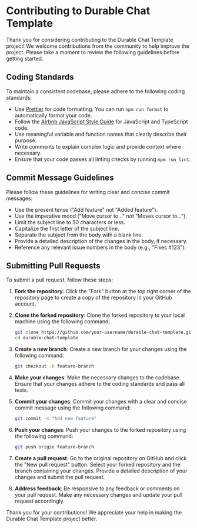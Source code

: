 # Contributing to Durable Chat Template

Thank you for considering contributing to the Durable Chat Template project! We welcome contributions from the community to help improve the project. Please take a moment to review the following guidelines before getting started.

## Coding Standards

To maintain a consistent codebase, please adhere to the following coding standards:

- Use [Prettier](https://prettier.io/) for code formatting. You can run `npm run format` to automatically format your code.
- Follow the [Airbnb JavaScript Style Guide](https://github.com/airbnb/javascript) for JavaScript and TypeScript code.
- Use meaningful variable and function names that clearly describe their purpose.
- Write comments to explain complex logic and provide context where necessary.
- Ensure that your code passes all linting checks by running `npm run lint`.

## Commit Message Guidelines

Please follow these guidelines for writing clear and concise commit messages:

- Use the present tense ("Add feature" not "Added feature").
- Use the imperative mood ("Move cursor to..." not "Moves cursor to...").
- Limit the subject line to 50 characters or less.
- Capitalize the first letter of the subject line.
- Separate the subject from the body with a blank line.
- Provide a detailed description of the changes in the body, if necessary.
- Reference any relevant issue numbers in the body (e.g., "Fixes #123").

## Submitting Pull Requests

To submit a pull request, follow these steps:

1. **Fork the repository**: Click the "Fork" button at the top right corner of the repository page to create a copy of the repository in your GitHub account.

2. **Clone the forked repository**: Clone the forked repository to your local machine using the following command:

   ```bash
   git clone https://github.com/your-username/durable-chat-template.git
   cd durable-chat-template
   ```

3. **Create a new branch**: Create a new branch for your changes using the following command:

   ```bash
   git checkout -b feature-branch
   ```

4. **Make your changes**: Make the necessary changes to the codebase. Ensure that your changes adhere to the coding standards and pass all tests.

5. **Commit your changes**: Commit your changes with a clear and concise commit message using the following command:

   ```bash
   git commit -m "Add new feature"
   ```

6. **Push your changes**: Push your changes to the forked repository using the following command:

   ```bash
   git push origin feature-branch
   ```

7. **Create a pull request**: Go to the original repository on GitHub and click the "New pull request" button. Select your forked repository and the branch containing your changes. Provide a detailed description of your changes and submit the pull request.

8. **Address feedback**: Be responsive to any feedback or comments on your pull request. Make any necessary changes and update your pull request accordingly.

Thank you for your contributions! We appreciate your help in making the Durable Chat Template project better.
